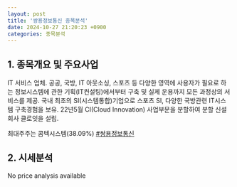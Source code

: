 ```yaml
---
layout: post
title: '쌍용정보통신 종목분석'
date: 2024-10-27 21:20:23 +0900
categories: 종목분석
---
```


## 1. 종목개요 및 주요사업

IT 서비스 업체. 공공, 국방, IT 아웃소싱, 스포츠 등 다양한 영역에 사용자가 필요로 하는 정보시스템에 관한 기획(IT컨설팅)에서부터 구축 및 실제 운용까지 모든 과정상의 서비스를 제공. 국내 최초의 SI(시스템통합)기업으로 스포츠 SI, 다양한 국방관련 IT시스템 구축경험을 보유. 22년5월 CI(Cloud Innovation) 사업부문을 분할하여 분할 신설회사 클로잇을 설립.

최대주주는 콤텍시스템(38.09%)
[#쌍용정보통신](#)

## 2. 시세분석

No price analysis available
